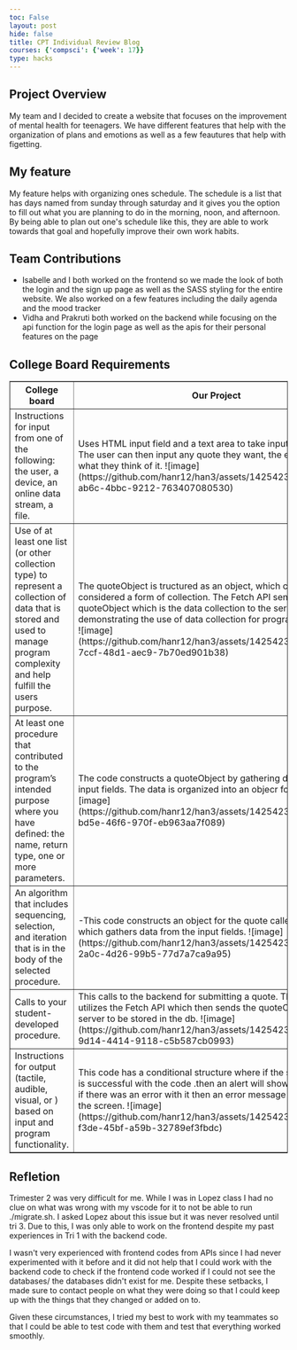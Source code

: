 ```yaml
---
toc: False
layout: post
hide: false
title: CPT Individual Review Blog
courses: {'compsci': {'week': 17}}
type: hacks
---
```

## Project Overview
My team and I decided to create a website that focuses on the improvement of mental health for teenagers. We have different features that help with the organization of plans and emotions as well as a few feautures that help with figetting.

## My feature
My feature helps with organizing ones schedule. The schedule is a list that has days named from sunday through saturday and it gives you the option to fill out what you are planning to do in the morning, noon, and afternoon. By being able to plan out one's schedule like this, they are able to work towards that goal and hopefully improve their own work habits. 

## Team Contributions
- Isabelle and I both worked on the frontend so we made the look of both the login and the sign up page as well as the SASS styling for the entire website. We also worked on a few features including the daily agenda and the mood tracker
- Vidha and Prakruti both worked on the backend while focusing on the api function for the login page as well as the apis for their personal features on the page

## College Board Requirements
<html>
  <body>
    <table border="1">
      <tr>
        <th>College board</th>
        <th>Our Project</th>
      </tr>
      <tr>
        <td>Instructions for input from one of the following: the user, a device, an online data stream, a file.</td>
        <td>Uses HTML input field and a text area to take input from the user. The user can then input any quote they want, the euthor, and then what they think of it. ![image](https://github.com/hanr12/han3/assets/142542338/22d8be2b-ab6c-4bbc-9212-763407080530)</td>
      </tr>
      <tr>
        <td>Use of at least one list (or other collection type) to represent a collection of data that is stored and used to manage program complexity and help fulfill the users purpose.</td>
        <td>The quoteObject is tructured as an object, which can be considered a form of collection. The Fetch API sends the quoteObject which is the data collection to the server for storage, demonstrating the use of data collection for program functionality ![image](https://github.com/hanr12/han3/assets/142542338/a7592e8e-7ccf-48d1-aec9-7b70ed901b38)</td>
      </tr>
      <tr>
        <td>At least one procedure that contributed to the program’s intended purpose where you have defined: the name, return type, one or more parameters.</td>
        <td>The code constructs a quoteObject by gathering data from the input fields. The data is organized into an objecr for further use ![image](https://github.com/hanr12/han3/assets/142542338/5bf7ed5f-bd5e-46f6-970f-eb963aa7f089)</td>
      </tr>
      <tr>
        <td>An algorithm that includes sequencing, selection, and iteration that is in the body of the selected procedure.</td>
        <td>-This code constructs an object for the quote called quoteObkject which gathers data from the input fields. ![image](https://github.com/hanr12/han3/assets/142542338/23d9df56-2a0c-4d26-99b5-77d7a7ca9a95)</td>
      </tr>
      <tr>
        <td>Calls to your student-developed procedure.</td>
        <td>This calls to the backend for submitting a quote. The submitQuote utilizes the Fetch API which then sends the quoteObject to the server to be stored in the db. ![image](https://github.com/hanr12/han3/assets/142542338/90c025d2-9d14-4414-9118-c5b587cb0993)</td>
      </tr>
      <tr>
        <td>Instructions for output (tactile, audible, visual, or ) based on input and program functionality.</td>
        <td>This code has a conditional structure where if the server response is successful with the code .then an alert will show a message but if there was an error with it then an error message will show up on the screen. ![image](https://github.com/hanr12/han3/assets/142542338/81d14f09-f3de-45bf-a59b-32789ef3fbdc)</td>
      </tr>
    </table>
  </body>
</html>


## Refletion
Trimester 2 was very difficult for me. While I was in Lopez class I had no clue on what was wrong with my vscode for it to not be able to run ./migrate.sh. I asked Lopez about this issue but it was never resolved until tri 3. Due to this, I was only able to work on the frontend despite my past experiences in Tri 1 with the backend code.

I wasn't very experienced with frontend codes from APIs since I had never experimented with it before and it did not help that I could work with the backend code to check if the frontend code worked if I could not see the databases/ the databases didn't exist for me. Despite these setbacks, I made sure to contact people on what they were doing so that I could keep up with the things that they changed or added on to.

Given these circumstances, I tried my best to work with my teammates so that I could be able to test code with them and test that everything worked smoothly.